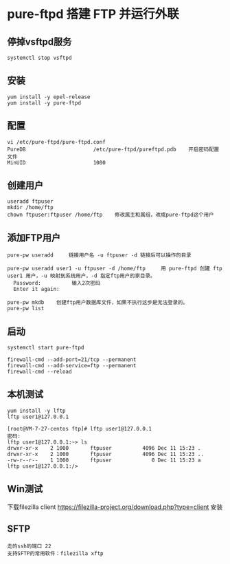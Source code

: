 # pure-ftpd 搭建 FTP 并运行外联
## 停掉vsftpd服务
```
systemctl stop vsftpd
```


## 安装
```
yum install -y epel-release
yum install -y pure-ftpd
```
## 配置
```
vi /etc/pure-ftpd/pure-ftpd.conf
PureDB                      /etc/pure-ftpd/pureftpd.pdb    开启密码配置文件
MinUID                      1000
```

## 创建用户

```
useradd ftpuser
mkdir /home/ftp
chown ftpuser:ftpuser /home/ftp    修改属主和属组，改成pure-ftpd这个用户
```

## 添加FTP用户
```
pure-pw useradd     链接用户名 -u ftpuser -d 链接后可以操作的目录

pure-pw useradd user1 -u ftpuser -d /home/ftp     用 pure-ftpd 创建 ftp user1 用户，-u 映射到系统用户，-d 指定ftp用户的家目录。
  Password:          输入2次密码
  Enter it again: 

pure-pw mkdb    创建ftp用户数据库文件，如果不执行这步是无法登录的。
pure-pw list 
```

## 启动
```
systemctl start pure-ftpd

firewall-cmd --add-port=21/tcp --permanent
firewall-cmd --add-service=ftp --permanent
firewall-cmd --reload
```

## 本机测试
```
yum install -y lftp
lftp user1@127.0.0.1

[root@VM-7-27-centos ftp]# lftp user1@127.0.0.1
密码: 
lftp user1@127.0.0.1:~> ls                      
drwxr-xr-x    2 1000       ftpuser          4096 Dec 11 15:23 .
drwxr-xr-x    2 1000       ftpuser          4096 Dec 11 15:23 ..
-rw-r--r--    1 1000       ftpuser             0 Dec 11 15:23 a
lftp user1@127.0.0.1:/>
```


## Win测试
下载filezilla client https://filezilla-project.org/download.php?type=client
安装

## SFTP
```
走的ssh的端口 22
支持SFTP的常用软件：filezilla xftp 
```

